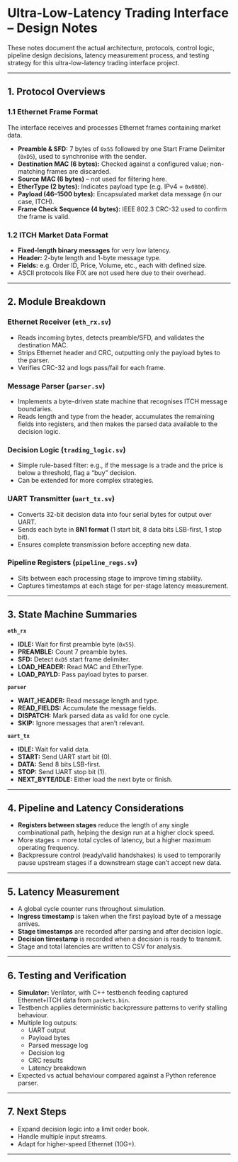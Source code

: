# Ultra-Low-Latency Trading Interface – Design Notes

These notes document the actual architecture, protocols, control logic, pipeline design decisions, latency measurement process, and testing strategy for this ultra-low-latency trading interface project.

---

## 1. Protocol Overviews

### 1.1 Ethernet Frame Format
The interface receives and processes Ethernet frames containing market data.

- **Preamble & SFD:** 7 bytes of `0x55` followed by one Start Frame Delimiter (`0xD5`), used to synchronise with the sender.
- **Destination MAC (6 bytes):** Checked against a configured value; non-matching frames are discarded.
- **Source MAC (6 bytes)** – not used for filtering here.
- **EtherType (2 bytes):** Indicates payload type (e.g. IPv4 = `0x0800`).
- **Payload (46–1500 bytes):** Encapsulated market data message (in our case, ITCH).
- **Frame Check Sequence (4 bytes):** IEEE 802.3 CRC-32 used to confirm the frame is valid.

### 1.2 ITCH Market Data Format
- **Fixed-length binary messages** for very low latency.
- **Header:** 2-byte length and 1-byte message type.
- **Fields:** e.g. Order ID, Price, Volume, etc., each with defined size.
- ASCII protocols like FIX are not used here due to their overhead.

---

## 2. Module Breakdown

### Ethernet Receiver (`eth_rx.sv`)
- Reads incoming bytes, detects preamble/SFD, and validates the destination MAC.
- Strips Ethernet header and CRC, outputting only the payload bytes to the parser.
- Verifies CRC-32 and logs pass/fail for each frame.

### Message Parser (`parser.sv`)
- Implements a byte-driven state machine that recognises ITCH message boundaries.
- Reads length and type from the header, accumulates the remaining fields into registers, and then makes the parsed data available to the decision logic.

### Decision Logic (`trading_logic.sv`)
- Simple rule-based filter: e.g., if the message is a trade and the price is below a threshold, flag a “buy” decision.
- Can be extended for more complex strategies.

### UART Transmitter (`uart_tx.sv`)
- Converts 32-bit decision data into four serial bytes for output over UART.
- Sends each byte in **8N1 format** (1 start bit, 8 data bits LSB-first, 1 stop bit).
- Ensures complete transmission before accepting new data.

### Pipeline Registers (`pipeline_regs.sv`)
- Sits between each processing stage to improve timing stability.
- Captures timestamps at each stage for per-stage latency measurement.

---

## 3. State Machine Summaries

**`eth_rx`**
- **IDLE:** Wait for first preamble byte (`0x55`).
- **PREAMBLE:** Count 7 preamble bytes.
- **SFD:** Detect `0xD5` start frame delimiter.
- **LOAD_HEADER:** Read MAC and EtherType.
- **LOAD_PAYLD:** Pass payload bytes to parser.

**`parser`**
- **WAIT_HEADER:** Read message length and type.
- **READ_FIELDS:** Accumulate the message fields.
- **DISPATCH:** Mark parsed data as valid for one cycle.
- **SKIP:** Ignore messages that aren’t relevant.

**`uart_tx`**
- **IDLE:** Wait for valid data.
- **START:** Send UART start bit (0).
- **DATA:** Send 8 bits LSB-first.
- **STOP:** Send UART stop bit (1).
- **NEXT_BYTE/IDLE:** Either load the next byte or finish.

---

## 4. Pipeline and Latency Considerations

- **Registers between stages** reduce the length of any single combinational path, helping the design run at a higher clock speed.
- More stages = more total cycles of latency, but a higher maximum operating frequency.
- Backpressure control (ready/valid handshakes) is used to temporarily pause upstream stages if a downstream stage can’t accept new data.

---

## 5. Latency Measurement

- A global cycle counter runs throughout simulation.
- **Ingress timestamp** is taken when the first payload byte of a message arrives.
- **Stage timestamps** are recorded after parsing and after decision logic.
- **Decision timestamp** is recorded when a decision is ready to transmit.
- Stage and total latencies are written to CSV for analysis.

---

## 6. Testing and Verification

- **Simulator:** Verilator, with C++ testbench feeding captured Ethernet+ITCH data from `packets.bin`.
- Testbench applies deterministic backpressure patterns to verify stalling behaviour.
- Multiple log outputs:
  - UART output
  - Payload bytes
  - Parsed message log
  - Decision log
  - CRC results
  - Latency breakdown
- Expected vs actual behaviour compared against a Python reference parser.

---

## 7. Next Steps

- Expand decision logic into a limit order book.
- Handle multiple input streams.
- Adapt for higher-speed Ethernet (10G+).

---
